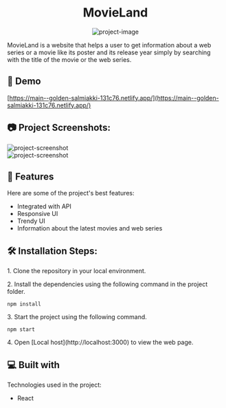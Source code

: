 <h1 align="center" id="title">MovieLand</h1>

<p align="center"><img src="https://socialify.git.ci/niharika1102/movie-app/image?description=1&amp;descriptionEditable=A%20website%20to%20get%20information%20about%20a%20movie%20or%20web%20series%20simply%20by%20searching%20its%20name.&amp;font=Raleway&amp;forks=1&amp;language=1&amp;name=1&amp;owner=1&amp;pattern=Circuit%20Board&amp;pulls=1&amp;stargazers=1&amp;theme=Light" alt="project-image"></p>

<p id="description">MovieLand is a website that helps a user to get information about a web series or a movie like its poster and its release year simply by searching with the title of the movie or the web series.</p>

<h2>🚀 Demo</h2>

[https://main--golden-salmiakki-131c76.netlify.app/](https://main--golden-salmiakki-131c76.netlify.app/)

<h2>📷 Project Screenshots:</h2>

<img src="https://i.imgur.com/ARzVBoc.png" alt="project-screenshot">
<br>
<img src="https://i.imgur.com/YjXnxHQ.png" alt="project-screenshot">

<h2>🧐 Features</h2>

Here are some of the project's best features:

*   Integrated with API
*   Responsive UI
*   Trendy UI
*   Information about the latest movies and web series

<h2>🛠️ Installation Steps:</h2>

<p>1. Clone the repository in your local environment.</p>

<p>2. Install the dependencies using the following command in the project folder.</p>

```
npm install
```

<p>3. Start the project using the following command.</p>

```
npm start
```

<p>4. Open [Local host](http://localhost:3000) to view the web page.</p>

  
  
<h2>💻 Built with</h2>

Technologies used in the project:

*   React
